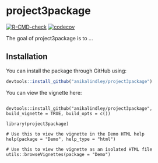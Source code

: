 
# project3package

<!-- badges: start -->
[![R-CMD-check](https://github.com/anikalindley/project3package/workflows/R-CMD-check/badge.svg)](https://github.com/anikalindley/project3package/actions)
[![codecov](https://codecov.io/gh/anikalindley/project3package/branch/master/graph/badge.svg?token=PO94TB7VAU)](https://codecov.io/gh/anikalindley/project3package)

<!-- badges: end -->

The goal of project3package is to ...

## Installation

You can install the package through GitHub using:

``` r
devtools::install_github("anikalindley/project3package")
```

You can view the vignette here: 

```{r}

devtools::install_github("anikalindley/project3package", build_vignette = TRUE, build_opts = c())

library(project3package)

# Use this to view the vignette in the Demo HTML help
help(package = "Demo", help_type = "html")

# Use this to view the vignette as an isolated HTML file
utils::browseVignettes(package = "Demo")

```

